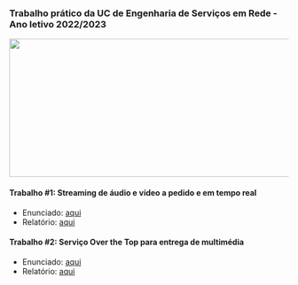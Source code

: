 ### Trabalho prático da UC de Engenharia de Serviços em Rede - Ano letivo 2022/2023

<p align="center">
  <img width="600" height="250" src=https://user-images.githubusercontent.com/61991247/173097562-debd61e6-27e3-4423-868e-07ce926e94ec.png>
</p>

#### Trabalho #1: Streaming de áudio e vídeo a pedido e em tempo real 
* Enunciado: [aqui](https://github.com/simaocunha71/streaming-esr/blob/main/docs/ESR-Enunciado-TP1-2022a.pdf)
* Relatório: [aqui](https://github.com/simaocunha71/streaming-esr/blob/main/docs/ESR_TP1_PL72_Rel.pdf)

#### Trabalho #2: Serviço Over the Top para entrega de multimédia
* Enunciado: [aqui](https://github.com/simaocunha71/streaming-esr/blob/main/docs/ESR-Enunciado-TP2-2022d.pdf)
* Relatório: [aqui](https://github.com/simaocunha71/streaming-esr/blob/main/docs/ESR_TP2_PL72_Rel.pdf)
